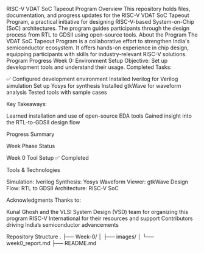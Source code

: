 RISC-V VDAT SoC Tapeout Program
Overview
This repository holds files, documentation, and progress updates for the RISC-V VDAT SoC Tapeout Program, a practical initiative for designing RISC-V-based System-on-Chip (SoC) architectures. The program guides participants through the design process from RTL to GDSII using open-source tools.
About the Program
The VDAT SoC Tapeout Program is a collaborative effort to strengthen India's semiconductor ecosystem. It offers hands-on experience in chip design, equipping participants with skills for industry-relevant RISC-V solutions.
Program Progress
Week 0: Environment Setup
Objective: Set up development tools and understand their usage.
Completed Tasks:

✅ Configured development environment
Installed Iverilog for Verilog simulation
Set up Yosys for synthesis
Installed gtkWave for waveform analysis
Tested tools with sample cases

Key Takeaways:

Learned installation and use of open-source EDA tools
Gained insight into the RTL-to-GDSII design flow

Progress Summary



Week
Phase
Status



Week 0
Tool Setup
✅ Completed


Tools & Technologies

Simulation: Iverilog
Synthesis: Yosys
Waveform Viewer: gtkWave
Design Flow: RTL to GDSII
Architecture: RISC-V SoC

Acknowledgments
Thanks to:

Kunal Ghosh and the VLSI System Design (VSD) team for organizing this program
RISC-V International for their resources and support
Contributors driving India’s semiconductor advancements

Repository Structure
.
├── Week-0/
│   ├── images/
│   └── week0_report.md
├── README.md
